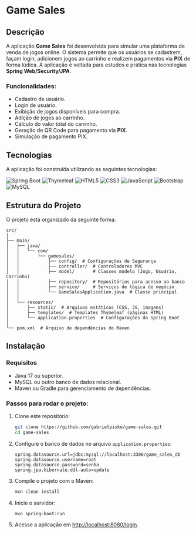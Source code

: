 
# Game Sales

## Descrição

A aplicação **Game Sales** foi desenvolvida para simular uma plataforma de venda de jogos online. O sistema permite que os usuários se cadastrem, façam login, adicionem jogos ao carrinho e realizem pagamentos via **PIX** de forma lúdica. A aplicação é voltada para estudos e prática nas tecnologias **Spring Web/Security/JPA**.

### Funcionalidades:
- Cadastro de usuário.
- Login de usuário.
- Exibição de jogos disponíveis para compra.
- Adição de jogos ao carrinho.
- Cálculo do valor total do carrinho.
- Geração de QR Code para pagamento via **PIX**.
- Simulação de pagamento PIX.

## Tecnologias

A aplicação foi construída utilizando as seguintes tecnologias:

![Spring Boot](https://img.shields.io/badge/Spring%20Boot-6DB33F?style=flat&logo=spring&logoColor=white)
![Thymeleaf](https://img.shields.io/badge/Thymeleaf-005F0F?style=flat&logo=thymeleaf&logoColor=white) 
![HTML5](https://img.shields.io/badge/HTML5-E34F26?style=flat&logo=html5&logoColor=white) 
![CSS3](https://img.shields.io/badge/CSS3-1572B6?style=flat&logo=css3&logoColor=white) 
![JavaScript](https://img.shields.io/badge/JavaScript-F7DF1E?style=flat&logo=javascript&logoColor=black)
![Bootstrap](https://img.shields.io/badge/Bootstrap-563D7C?style=flat&logo=bootstrap&logoColor=white)
![MySQL](https://img.shields.io/badge/MySQL-4479A1?style=flat&logo=mysql&logoColor=white)


## Estrutura do Projeto

O projeto está organizado da seguinte forma:

```
src/
│
├── main/
│   ├── java/
│   │   └── com/
│   │       └── gamesales/
│   │           ├── config/  # Configurações de Segurança
│   │           ├── controller/  # Controladores MVC
│   │           ├── model/       # Classes modelo (Jogo, Usuário, Carrinho)
│   │           ├── repository/  # Repositórios para acesso ao banco
│   │           ├── service/     # Serviços de lógica de negócio
│   │           └── GameSalesApplication.java  # Classe principal
│   │
│   └── resources/
│       ├── static/  # Arquivos estáticos (CSS, JS, imagens)
│       ├── templates/  # Templates Thymeleaf (páginas HTML)
│       └── application.properties  # Configurações do Spring Boot
│
└── pom.xml  # Arquivo de dependências do Maven
```

## Instalação

### Requisitos

- Java 17 ou superior.
- MySQL ou outro banco de dados relacional.
- Maven ou Gradle para gerenciamento de dependências.

### Passos para rodar o projeto:

1. Clone este repositório:

   ```bash
   git clone https://github.com/gabrielpiske/game-sales.git
   cd game-sales
   ```

2. Configure o banco de dados no arquivo `application.properties`:

   ```properties
   spring.datasource.url=jdbc:mysql://localhost:3306/game_sales_db
   spring.datasource.username=root
   spring.datasource.password=senha
   spring.jpa.hibernate.ddl-auto=update
   ```

3. Compile o projeto com o Maven:

   ```bash
   mvn clean install
   ```

4. Inicie o servidor:

   ```bash
   mvn spring-boot:run
   ```

5. Acesse a aplicação em [http://localhost:8080/login](http://localhost:8080/login).
